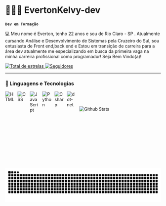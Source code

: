 # 👨🏽‍💻 EvertonKelvy-dev


**`Dev em Formação`**

💻 Meu nome é Everton, tenho 22 anos e sou de Rio Claro - SP . Atualmente cursando Análise e Desenvolvimento de Sistemas pela Cruzeiro do Sul, sou entusiasta de Front end,back end e Estou em transição de carreira para a área dev atualmente me especializando em busca da primeira vaga na minha carreira profissional como programador! Seja Bem Vindo(a)!
  
<a href="https://github.com/Evertonkelvy-dev?tab=repositories&sort=stargazers">
        <img 
            alt="Total de estrelas" 
            title="Total de estrelas GitHub" 
            src="https://custom-icon-badges.demolab.com/github/stars/Evertonkelvy-dev?color=55960c&style=for-the-badge&labelColor=488207&logo=star&label=estrelas"
        />
    </a>
    <a href="https://github.com/EvertonKelvy-dev?tab=following">
        <img 
            alt="Seguidores" 
            title="Me siga no GitHub" 
            src="https://custom-icon-badges.demolab.com/github/followers/Evertonkelvy-dev?color=236ad3&labelColor=1155ba&style=for-the-badge&logo=github&label=Seguidores&logoColor=white"
        />
    </a>
</p>

---

### 🤖 Linguagens e Tecnologias
<img 
    align="left" 
    alt="HTML"
    title="HTML" 
    width="30px" 
    style="padding-right: 10px;" 
    src="https://cdn.jsdelivr.net/gh/devicons/devicon@latest/icons/html5/html5-original.svg" 
/>
<img 
    align="left" 
    alt="CSS" 
    title="CSS"
    width="30px" 
    style="padding-right: 10px;" 
    src="https://cdn.jsdelivr.net/gh/devicons/devicon@latest/icons/css3/css3-original.svg" 
/>
<img 
    align="left" 
    alt="JavaScript" 
    title="JavaScript"
    width="30px" 
    style="padding-right: 10px;" 
    src="https://cdn.jsdelivr.net/gh/devicons/devicon@latest/icons/javascript/javascript-original.svg" 
/>
<img 
    align="left" 
    alt="Python" 
    title="Python"
    width="30px" 
    style="padding-right: 10px;" 
    src="https://cdn.jsdelivr.net/gh/devicons/devicon@latest/icons/python/python-original.svg" 
/>
<img 
    align="left" 
    alt="Csharp" 
    title="Csharp"
    width="30px" 
    style="padding-right: 10px;" 
    src=https://cdn.jsdelivr.net/gh/devicons/devicon@latest/icons/csharp/csharp-original.svg
/>
<img 
    align="left" 
    alt="dot-net" 
    title="dot-net"
    width="30px" 
    style="padding-right: 10px;" 
    src=https://cdn.jsdelivr.net/gh/devicons/devicon@latest/icons/dot-net/dot-net-plain.svg
/>

<br>
<br>


<img 
    align="left" 
    alt="Github Stats" 
    height="200" 
    style="padding-right: 10px;" 
    src="https://github-readme-stats.vercel.app/api/top-langs/?username=EvertonKelvy-dev&theme=tokyonight&layout=compact&custom_title=Tecnologias&langs_count=6"
/>


<picture align="center">
  <source media="(prefers-color-scheme: dark)" srcset="https://raw.githubusercontent.com/EvertonKelvy-dev/EvertonKelvy-dev/output/github-contribution-grid-snake-dark.svg">
  <source media="(prefers-color-scheme: light)" srcset="https://raw.githubusercontent.com/EvertonKelvy-dev/EvertonKelvy-dev/output/github-contribution-grid-snake-dark.svg">
  <img align="center" alt="github contribution grid snake animation" src="https://raw.githubusercontent.com/EvertonKelvy-dev/EvertonKelvy-dev/output/github-contribution-grid-snake.svg">
</picture>






